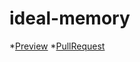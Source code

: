 # ideal-memory

  *[Preview](https://github.com/ViacheslavLavrenyuk/ideal-memory)
  *[PullRequest](https://github.com/ViacheslavLavrenyuk/ideal-memory/pull/2/files)
